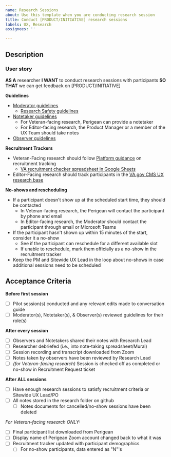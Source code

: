 ```yaml
---
name: Research Sessions
about: Use this template when you are conducting research session
title: Conduct [PRODUCT/INITIATIVE] research sessions
labels: UX, Research
assignees: ''

---
```


## Description

### User story
**AS A** researcher
**I WANT** to conduct research sessions with participants
**SO THAT** we can get feedback on [PRODUCT/INITIATIVE]

**Guidelines**
- [Moderator guidelines](https://depo-platform-documentation.scrollhelp.site/research-design/conducting-research-sessions)
  - [Research Safety guidelines](https://depo-platform-documentation.scrollhelp.site/research-design/research-safety-and-emergency-exit-strategies) 
- [Notetaker guidelines](https://depo-platform-documentation.scrollhelp.site/research-design/notetaker-guidelines)
  - For Veteran-facing research, Perigean can provide a notetaker
  - For Editor-facing research, the Product Manager or a member of the UX Team should take notes
- [Observer guidelines](https://depo-platform-documentation.scrollhelp.site/research-design/observer-guidelines)

**Recruitment Trackers**
- Veteran-Facing research should follow [Platform guidance](https://github.com/department-of-veterans-affairs/va.gov-team/blob/master/teams/vsa/accessibility/research/recruitment.md) on recruitment tracking
  - [VA recruitment checker spreadsheet in Google Sheets](https://docs.google.com/spreadsheets/d/1pq7TSHZonfpzAQBJj6B2geGHlNUwZEs4DzEvxcRgu0o/edit?usp=sharing)
- Editor-Facing research should track participants in the [VA.gov CMS UX research base](https://airtable.com/invite/l?inviteId=inv9nYvS8HoNGoZpu&inviteToken=7d5d76876f2b9f45c44a18ad316f6989c54017e5504ef23742f4153d8b658df3&utm_medium=email&utm_source=product_team&utm_content=transactional-alerts)

**No-shows and rescheduling**
- If a participant doesn't show up at the scheduled start time, they should be contacted
  - In Veteran-facing research, the Perigean will contact the participant by phone and email
  - In Editor-facing research, the Moderator should contact the participant through email or Microsoft Teams
- If the participant hasn't shown up within 15 minutes of the start, consider it a no-show
  - See if the participant can reschedule for a different available slot 
  - If unable to reschedule, mark them officially as a no-show in the recruitment tracker 
- Keep the PM and Sitewide UX Lead in the loop about no-shows in case additional sessions need to be scheduled

## Acceptance Criteria

**Before first session**
- [ ] Pilot session(s) conducted and any relevant edits made to conversation guide
- [ ] Moderator(s), Notetaker(s), & Observer(s) reviewed guidelines for their role(s)

**After every session**
- [ ] Observers and Notetakers shared their notes with Research Lead
- [ ] Researcher debriefed (i.e., into note-taking spreadsheet/Mural)
- [ ] Session recording and transcript downloaded from Zoom
- [ ] Notes taken by observers have been reviewed by Research Lead
- [ ] *(for Veteran-facing research)* Session is checked off as completed or no-show in Recruitment Request ticket 

**After ALL sessions**
- [ ] Have enough research sessions to satisfy recruitment criteria or Sitewide UX Lead/PO
- [ ] All notes stored in the research folder on github
  - [ ] Notes documents for cancelled/no-show sessions have been deleted

*For Veteran-facing research ONLY:*
- [ ]  Final participant list downloaded from Perigean 
- [ ]  Display name of Perigean Zoom account changed back to what it was 
- [ ] Recruitment tracker updated with participant demographics 
  - [ ] For no-show participants, data entered as "N"'s